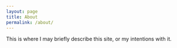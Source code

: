 ```yaml
---
layout: page
title: About
permalink: /about/
---
```

This is where I may briefly describe this site, or my intentions with it.
